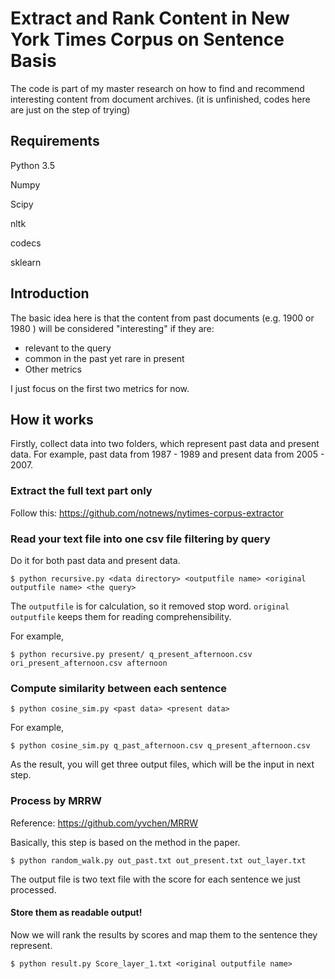 # Extract and Rank Content in New York Times Corpus on Sentence Basis 



The code is part of my master research on how to find and recommend interesting content from document archives. (it is unfinished, codes here are just on the step of trying)



## Requirements

Python 3.5

Numpy

Scipy

nltk

codecs

sklearn



## Introduction

The basic idea here is that the content from past documents (e.g. 1900 or 1980 ) will be considered "interesting" if they are:

* relevant to the query 
* common in the past yet rare in present
* Other metrics

I just focus on the first two metrics for now.



## How it works

Firstly, collect data into two folders, which represent past data and present data. For example,  past data from 1987 - 1989 and present data from 2005 - 2007.

### Extract the full text part only

Follow this: https://github.com/notnews/nytimes-corpus-extractor



### Read your text file into one csv file filtering by query

Do it for both past data and present data.

```Shell
$ python recursive.py <data directory> <outputfile name> <original outputfile name> <the query>
```

The `outputfile` is for calculation, so it removed stop word. `original outputfile` keeps them for reading comprehensibility. 

For example,

```Shell
$ python recursive.py present/ q_present_afternoon.csv ori_present_afternoon.csv afternoon
```



### Compute similarity between each sentence 

```Shell
$ python cosine_sim.py <past data> <present data> 
```

For example,

```Shell
$ python cosine_sim.py q_past_afternoon.csv q_present_afternoon.csv 
```

As the result, you will get three output files, which will be the input in next step.

### Process by MRRW

Reference: https://github.com/yvchen/MRRW

Basically, this step is based on the method in the paper.

```shell
$ python random_walk.py out_past.txt out_present.txt out_layer.txt 
```

The output file is two text file with the score for each sentence we just processed.



#### Store them as readable output!

Now we will rank the results by scores and map them to the sentence they represent.

```Shell
$ python result.py Score_layer_1.txt <original outputfile name>
```

